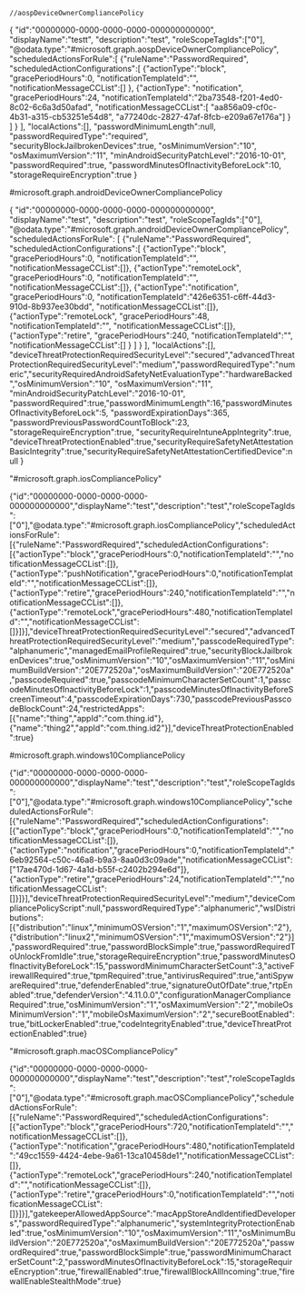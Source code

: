 
	//aospDeviceOwnerCompliancePolicy

{
	"id":"00000000-0000-0000-0000-000000000000",
	"displayName":"testt",
	"description":"test",
	"roleScopeTagIds":["0"],
	"@odata.type":"#microsoft.graph.aospDeviceOwnerCompliancePolicy",
	"scheduledActionsForRule":[
		{"ruleName":"PasswordRequired",
		"scheduledActionConfigurations":[
			{"actionType":"block",
			"gracePeriodHours":0,
			"notificationTemplateId":"",
			"notificationMessageCCList":[]
			},
			{"actionType":
				"notification",
				"gracePeriodHours":24,
				"notificationTemplateId":"2ba73548-f201-4ed0-8c02-6c6a3d50afad",
				"notificationMessageCCList":[
					"aa856a09-cf0c-4b31-a315-cb53251e54d8",
					"a77240dc-2827-47af-8fcb-e209a67e176a"]
				}
			]
		}
	],
	"localActions":[],
	"passwordMinimumLength":null,
	"passwordRequiredType":"required",
	"securityBlockJailbrokenDevices":true,
	"osMinimumVersion":"10",
	"osMaximumVersion":"11",
	"minAndroidSecurityPatchLevel":"2016-10-01",
	"passwordRequired":true,
	"passwordMinutesOfInactivityBeforeLock":10,
	"storageRequireEncryption":true
}

#microsoft.graph.androidDeviceOwnerCompliancePolicy

{
	"id":"00000000-0000-0000-0000-000000000000",
	"displayName":"test",
	"description":"test",
	"roleScopeTagIds":["0"],
	"@odata.type":"#microsoft.graph.androidDeviceOwnerCompliancePolicy",
	"scheduledActionsForRule":
		[
			{"ruleName":"PasswordRequired",
				"scheduledActionConfigurations":[
					{"actionType":"block",
						"gracePeriodHours":0,
						"notificationTemplateId":"",
						"notificationMessageCCList":[]},
					{"actionType":"remoteLock",
						"gracePeriodHours":0,
						"notificationTemplateId":"",
						"notificationMessageCCList":[]},
					{"actionType":"notification",
						"gracePeriodHours":0,
						"notificationTemplateId":"426e6351-c6ff-44d3-910d-8b937ee30bdd",
						"notificationMessageCCList":[]},
					{"actionType":"remoteLock",
						"gracePeriodHours":48,
						"notificationTemplateId":"",
						"notificationMessageCCList":[]},
					{"actionType":"retire",
						"gracePeriodHours":240,
						"notificationTemplateId":"",
						"notificationMessageCCList":[]
					}
				]
			}
		],
	"localActions":[],
	"deviceThreatProtectionRequiredSecurityLevel":"secured","advancedThreatProtectionRequiredSecurityLevel":"medium","passwordRequiredType":"numeric","securityRequiredAndroidSafetyNetEvaluationType":"hardwareBacked","osMinimumVersion":"10",
	"osMaximumVersion":"11",
	"minAndroidSecurityPatchLevel":"2016-10-01",
	"passwordRequired":true,"passwordMinimumLength":16,"passwordMinutesOfInactivityBeforeLock":5,
	"passwordExpirationDays":365,
	"passwordPreviousPasswordCountToBlock":23,
	"storageRequireEncryption":true,
	"securityRequireIntuneAppIntegrity":true,
	"deviceThreatProtectionEnabled":true,"securityRequireSafetyNetAttestationBasicIntegrity":true,"securityRequireSafetyNetAttestationCertifiedDevice":null
}


"#microsoft.graph.iosCompliancePolicy"

{"id":"00000000-0000-0000-0000-000000000000","displayName":"test","description":"test","roleScopeTagIds":["0"],"@odata.type":"#microsoft.graph.iosCompliancePolicy","scheduledActionsForRule":[{"ruleName":"PasswordRequired","scheduledActionConfigurations":[{"actionType":"block","gracePeriodHours":0,"notificationTemplateId":"","notificationMessageCCList":[]},{"actionType":"pushNotification","gracePeriodHours":0,"notificationTemplateId":"","notificationMessageCCList":[]},{"actionType":"retire","gracePeriodHours":240,"notificationTemplateId":"","notificationMessageCCList":[]},{"actionType":"remoteLock","gracePeriodHours":480,"notificationTemplateId":"","notificationMessageCCList":[]}]}],"deviceThreatProtectionRequiredSecurityLevel":"secured","advancedThreatProtectionRequiredSecurityLevel":"medium","passcodeRequiredType":"alphanumeric","managedEmailProfileRequired":true,"securityBlockJailbrokenDevices":true,"osMinimumVersion":"10","osMaximumVersion":"11","osMinimumBuildVersion":"20E772520a","osMaximumBuildVersion":"20E772520a","passcodeRequired":true,"passcodeMinimumCharacterSetCount":1,"passcodeMinutesOfInactivityBeforeLock":1,"passcodeMinutesOfInactivityBeforeScreenTimeout":4,"passcodeExpirationDays":730,"passcodePreviousPasscodeBlockCount":24,"restrictedApps":[{"name":"thing","appId":"com.thing.id"},{"name":"thing2","appId":"com.thing.id2"}],"deviceThreatProtectionEnabled":true}

#microsoft.graph.windows10CompliancePolicy

{"id":"00000000-0000-0000-0000-000000000000","displayName":"test","description":"test","roleScopeTagIds":["0"],"@odata.type":"#microsoft.graph.windows10CompliancePolicy","scheduledActionsForRule":[{"ruleName":"PasswordRequired","scheduledActionConfigurations":[{"actionType":"block","gracePeriodHours":0,"notificationTemplateId":"","notificationMessageCCList":[]},{"actionType":"notification","gracePeriodHours":0,"notificationTemplateId":"6eb92564-c50c-46a8-b9a3-8aa0d3c09ade","notificationMessageCCList":["17ae470d-1d67-4a1d-b55f-c2402b294e6d"]},{"actionType":"retire","gracePeriodHours":24,"notificationTemplateId":"","notificationMessageCCList":[]}]}],"deviceThreatProtectionRequiredSecurityLevel":"medium","deviceCompliancePolicyScript":null,"passwordRequiredType":"alphanumeric","wslDistributions":[{"distribution":"linux","minimumOSVersion":"1","maximumOSVersion":"2"},{"distribution":"linux2","minimumOSVersion":"1","maximumOSVersion":"2"}],"passwordRequired":true,"passwordBlockSimple":true,"passwordRequiredToUnlockFromIdle":true,"storageRequireEncryption":true,"passwordMinutesOfInactivityBeforeLock":15,"passwordMinimumCharacterSetCount":3,"activeFirewallRequired":true,"tpmRequired":true,"antivirusRequired":true,"antiSpywareRequired":true,"defenderEnabled":true,"signatureOutOfDate":true,"rtpEnabled":true,"defenderVersion":"4.11.0.0","configurationManagerComplianceRequired":true,"osMinimumVersion":"1","osMaximumVersion":"2","mobileOsMinimumVersion":"1","mobileOsMaximumVersion":"2","secureBootEnabled":true,"bitLockerEnabled":true,"codeIntegrityEnabled":true,"deviceThreatProtectionEnabled":true}


"#microsoft.graph.macOSCompliancePolicy"

{"id":"00000000-0000-0000-0000-000000000000","displayName":"test","description":"test","roleScopeTagIds":["0"],"@odata.type":"#microsoft.graph.macOSCompliancePolicy","scheduledActionsForRule":[{"ruleName":"PasswordRequired","scheduledActionConfigurations":[{"actionType":"block","gracePeriodHours":720,"notificationTemplateId":"","notificationMessageCCList":[]},{"actionType":"notification","gracePeriodHours":480,"notificationTemplateId":"49cc1559-4424-4ebe-9a61-13ca10458de1","notificationMessageCCList":[]},{"actionType":"remoteLock","gracePeriodHours":240,"notificationTemplateId":"","notificationMessageCCList":[]},{"actionType":"retire","gracePeriodHours":0,"notificationTemplateId":"","notificationMessageCCList":[]}]}],"gatekeeperAllowedAppSource":"macAppStoreAndIdentifiedDevelopers","passwordRequiredType":"alphanumeric","systemIntegrityProtectionEnabled":true,"osMinimumVersion":"10","osMaximumVersion":"11","osMinimumBuildVersion":"20E772520a","osMaximumBuildVersion":"20E772520a","passwordRequired":true,"passwordBlockSimple":true,"passwordMinimumCharacterSetCount":2,"passwordMinutesOfInactivityBeforeLock":15,"storageRequireEncryption":true,"firewallEnabled":true,"firewallBlockAllIncoming":true,"firewallEnableStealthMode":true}